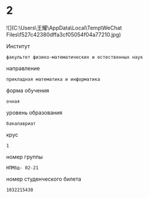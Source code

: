 # 2




![](C:\Users\王耀\AppData\Local\Temp\WeChat Files\f527c42380dffa3cf05054f04a77210.jpg)



Институт

```
факультет физико-математических и естественных наук
```

направление

```
прикладная математика и информатика
```

форма обучения

```
очная
```

уровень образования

```
бакалавриат
```

крус

```
1
```

номер группы

```
НПМбд- 02-21
```

номер студенческого билета

```
1032215430
```


